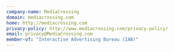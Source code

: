 ```yaml
---
company-name: MediaCrossing
domain: mediacrossing.com
home: http://mediacrossing.com
privacy-policy: http://www.mediacrossing.com/privacy-policy/
email: privacy@MediaCrossing.com
member-of: "Interactive Advertising Bureau (IAB)"
---
```




